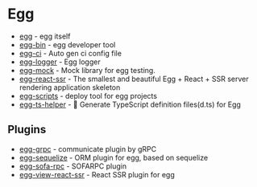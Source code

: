 # Egg

- [egg](https://github.com/eggjs/egg) - egg itself
- [egg-bin](https://github.com/eggjs/egg-bin) - egg developer tool
- [egg-ci](https://github.com/eggjs/egg-ci) - Auto gen ci config file
- [egg-logger](https://github.com/eggjs/egg-logger) - Egg logger
- [egg-mock](https://github.com/eggjs/egg-mock) - Mock library for egg testing.
- [egg-react-ssr](https://github.com/ykfe/egg-react-ssr) - The smallest and beautiful Egg + React + SSR server rendering application skeleton
- [egg-scripts](https://github.com/eggjs/egg-scripts) - deploy tool for egg projects
- [egg-ts-helper](https://github.com/whxaxes/egg-ts-helper) - <g-emoji class="g-emoji" alias="fried_egg" fallback-src="https://github.githubassets.com/images/icons/emoji/unicode/1f373.png">🍳</g-emoji> Generate TypeScript definition files(d.ts) for Egg


## Plugins

- [egg-grpc](https://github.com/eggjs/egg-grpc) - communicate plugin by gRPC
- [egg-sequelize](https://github.com/eggjs/egg-sequelize) - ORM plugin for egg, based on sequelize
- [egg-sofa-rpc](https://github.com/eggjs/egg-sofa-rpc) - SOFARPC plugin
- [egg-view-react-ssr](https://github.com/easy-team/egg-view-react-ssr) - React SSR plugin for egg